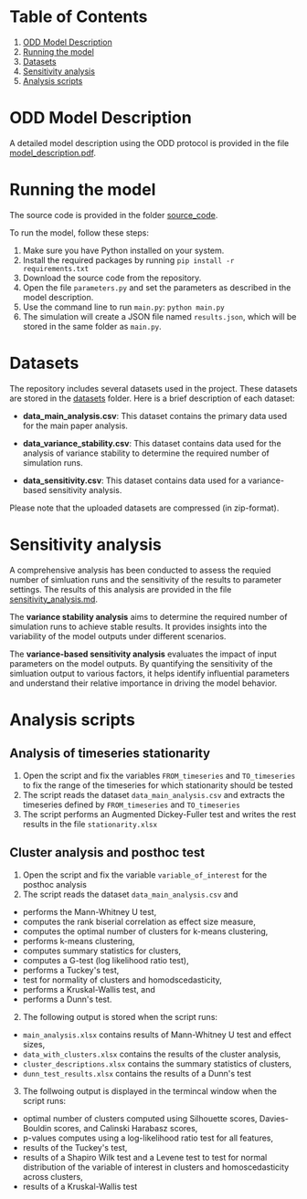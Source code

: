 
# Table of Contents
1. [ODD Model Description](#odd-model-descriptions)
1. [Running the model](#running-the-model)
2. [Datasets](#datasets)
3. [Sensitivity analysis](#sensitivity-analysis)
4. [Analysis scripts](#analysis-scripts)

# ODD Model Description
A detailed model description using the ODD protocol is provided in the file [model_description.pdf](model_description.pdf).

# Running the model

The source code is provided in the folder [source_code](source_code).

To run the model, follow these steps:

1. Make sure you have Python installed on your system.
2. Install the required packages by running `pip install -r requirements.txt`
3. Download the source code from the repository.
4. Open the file `parameters.py` and set the parameters as described in the model description.
5. Use the command line to run `main.py`: `python main.py`
6. The simulation will create a JSON file named `results.json`, which will be stored in the same folder as `main.py`.

# Datasets

The repository includes several datasets used in the project. These datasets are stored in the [datasets](datasets) folder. Here is a brief description of each dataset:

- **data_main_analysis.csv**: This dataset contains the primary data used for the main paper analysis.

- **data_variance_stability.csv**: This dataset contains data used for the analysis of variance stability to determine the required number of simulation runs.

- **data_sensitivity.csv**: This dataset contains data used for a variance-based sensitivity analysis.

Please note that the uploaded datasets are compressed (in zip-format).

# Sensitivity analysis

A comprehensive analysis has been conducted to assess the requied number of simluation runs and the sensitivity of the results to parameter settings. The results of this analysis are provided in the file [sensitivity_analysis.md](sensitivity_analysis.md). 

The **variance stability analysis** aims to determine the required number of simulation runs to achieve stable results. It provides insights into the variability of the model outputs under different scenarios.

The **variance-based sensitivity analysis** evaluates the impact of input parameters on the model outputs. By quantifying the sensitivity of the simluation output to various factors, it helps identify influential parameters and understand their relative importance in driving the model behavior.

# Analysis scripts

## Analysis of timeseries stationarity
1.  Open the script and fix the variables `FROM_timeseries` and `TO_timeseries` to fix the range of the timeseries for which stationarity should be tested
2.  The script reads the dataset `data_main_analysis.csv` and extracts the timeseries defined by `FROM_timeseries` and `TO_timeseries`
3.  The script performs an Augmented Dickey-Fuller test and writes the rest results in the file `stationarity.xlsx`

## Cluster analysis and posthoc test
1.  Open the script and fix the variable `variable_of_interest` for the posthoc analysis
2. The script reads the dataset `data_main_analysis.csv` and 
- performs the Mann-Whitney U test,
- computes the rank biserial correlation as effect size measure,
- computes the optimal number of clusters for k-means clustering, 
- performs k-means clustering, 
- computes summary statistics for clusters, 
- computes a G-test (log likelihood ratio test), 
- performs a Tuckey's test, 
- test for normality of clusters and homodscedasticity, 
- performs a Kruskal-Wallis test, and 
- performs a Dunn's test.
2. The following output is stored when the script runs: 
- `main_analysis.xlsx` contains results of Mann-Whitney U test and effect sizes, 
- `data_with_clusters.xlsx` contains the results of the cluster analysis, 
- `cluster_descriptions.xlsx` contains the summary statistics of clusters, 
- `dunn_test_results.xlsx` contains the results of a Dunn's test
3. The follwoing output is displayed in the termincal window when the script runs: 
- optimal number of clusters computed using Silhouette scores, Davies-Bouldin scores, and Calinski Harabasz scores, 
- p-values computes using a log-likelihood ratio test for all features, 
- results of the Tuckey's test, 
- results of a Shapiro Wilk test and a Levene test to test for normal distribution of the variable of interest in clusters and homoscedasticity across clusters, 
- results of a Kruskal-Wallis test 










